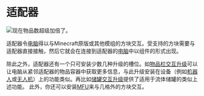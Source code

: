 # 适配器

![现在物品数超级加倍了。](oredict:oc:adapter)

适配器令[电脑](../general/computer.md)得以与Minecraft原版或其他模组的方块交互。受支持的方块需要与适配器直接接触，然后它就会在连接到适配器的[电脑](../general/computer.md)中以组件的形式出现。

除此之外，适配器还有一个只可安装少数几种升级的槽位。如[物品栏交互升级](../item/inventoryControllerUpgrade.md)可以让电脑从紧邻适配器的物品容器中获取更多信息，与此升级安装在设备（例如[机器人](robot.md)或[无人机](../item/drone.md)）上的功能类似。再比如[储罐交互升级](../item/tankControllerUpgrade.md)提供了适用于流体储罐的类似上述功能。
此外，你还可以安装[MFU](../item/mfu.md)来与几格外的方块交互。
